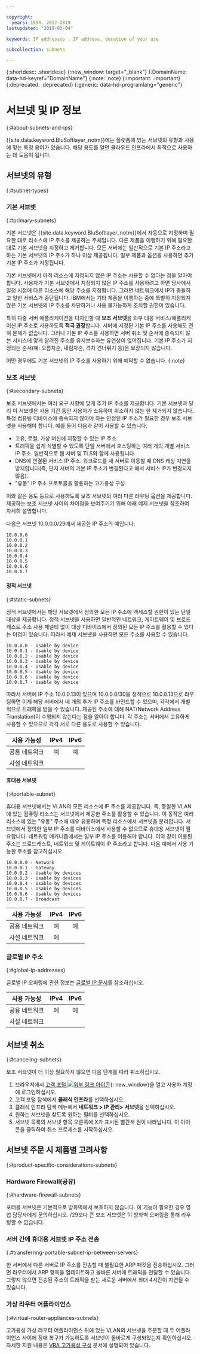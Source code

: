 ```yaml
---

copyright:
  years: 1994, 2017-2019
lastupdated: "2019-03-04"

keywords: IP addresses , IP address, duration of your use

subcollection: subnets

---
```


{:shortdesc: .shortdesc}
{:new_window: target="_blank"}
{:DomainName: data-hd-keyref="DomainName"}
{:note: .note}
{:important: .important}
{:deprecated: .deprecated}
{:generic: data-hd-programlang="generic"}

# 서브넷 및 IP 정보
{:#about-subnets-and-ips}

{{site.data.keyword.BluSoftlayer_notm}}에는 플랫폼에 있는 서브넷의 유형과 사용에 맞는 특정 용어가 있습니다. 해당 용도를 알면 클라우드 인프라에서 최적으로 사용하는 데 도움이 됩니다.


## 서브넷의 유형
{:#subnet-types}

### 기본 서브넷
{:#primary-subnets}

기본 서브넷은 {{site.data.keyword.BluSoftlayer_notm}}에서 자동으로 지정하며 필요한 대로 리소스에 IP 주소를 제공하는 주체입니다. 다른 제품을 이행하기 위해 필요한 대로 기본 서브넷을 지정하고 제거합니다. 모든 서버에는 일반적으로 기본 IP 주소라고 하는 기본 서브넷의 IP 주소가 하나 이상 제공됩니다. 일부 제품과 옵션을 사용하면 추가 기본 IP 주소가 지정됩니다.

기본 서브넷에서 아직 리소스에 지정되지 않은 IP 주소는 사용할 수 없다는 점을 알아야 합니다. 사용자가 기본 서브넷에서 지정되지 않은 IP 주소를 사용하려고 하면 당사에서 일정 시점에 다른 리소스에 해당 주소를 지정합니다. 그러면 네트워크에서 IP가 충돌하고 일반 서비스가 중단됩니다. IBM에서는 기타 제품을 이행하는 중에 특별히 지정되지 않은 기본 서브넷의 IP 주소를 차단하거나 사용 불가능하게 조치할 권한이 있습니다.

특히 다중 서버 애플리케이션을 디자인할 때 **보조 서브넷**을 외부 대응 서비스/애플리케이션 IP 주소로 사용하도록 **적극 권장**합니다. 서버에 지정된 기본 IP 주소를 사용해도 전혀 문제가 없습니다. 그러나 기본 IP 주소를 사용하면 서버 취소 및 순서에 종속되지 않는 서비스에 맞게 알려진 주소를 유지보수하는 유연성이 없어집니다. 기본 IP 주소가 지정되는 순서(예: 오름차순, 내림차순, 격차 건너뛰기 등)은 보장되지 않습니다.

어떤 경우에도 기본 서브넷의 IP 주소를 사용하기 위해 예약할 수 없습니다.
{:note}

### 보조 서브넷
{:#secondary-subnets}

보조 서브넷에서는 여러 요구 사항에 맞게 추가 IP 주소를 제공합니다. 기본 서브넷과 달리 이 서브넷은 사용 기간 동안 사용자가 소유하며 취소하지 않는 한 제거되지 않습니다. 특정 컴퓨팅 디바이스에 종속되지 않아야 하는 안정된 IP 주소가 필요한 경우 보조 서브넷을 사용해야 합니다. 예를 들어 다음과 같이 사용할 수 있습니다.

  * 고유, 로컬, 가상 머신에 지정할 수 있는 IP 주소.
  * 트래픽을 쉽게 식별할 수 있도록 단일 서버에서 호스팅하는 여러 개의 개별 서비스 IP 주소. 일반적으로 웹 서버 및 TLS와 함께 사용됩니다.
  * DNS에 연결된 서비스 IP 주소. 워크로드를 새 서버로 이동할 때 DNS 캐싱 지연을 방지합니다(즉, 단지 서버의 기본 IP 주소가 변경된다고 해서 서비스 IP가 변경되지 않음)..
  * "유동" IP 주소 프로토콜을 활용하는 고가용성 구성.

이와 같은 용도 등으로 사용하도록 보조 서브넷의 여러 다른 라우팅 옵션을 제공합니다. 제공하는 보조 서브넷 사이의 차이점을 보여주기기 위해 아래 예제 서브넷을 참조하여 자세히 설명합니다.

다음은 서브넷 10.0.0.0/29에서 제공한 IP 주소의 예입니다.
```
10.0.0.0
10.0.0.1
10.0.0.2
10.0.0.3
10.0.0.4
10.0.0.5
10.0.0.6
10.0.0.7
```

#### 정적 서브넷
{:#static-subnets}

정적 서브넷에서는 해당 서브넷에서 정의한 모든 IP 주소에 액세스할 권한이 있는 단일 대상을 제공합니다. 정적 서브넷을 사용하면 일반적인 네트워크, 게이트웨이 및 브로드캐스트 주소 사용 페널티 없이 대상 디바이스에서 정의된 모든 IP 주소를 활용할 수 있다는 이점이 있습니다. 따라서 예제 서브넷을 사용하면 모든 주소를 사용할 수 있습니다.

```
10.0.0.0 - Usable by device
10.0.0.1 - Usable by device
10.0.0.2 - Usable by device
10.0.0.3 - Usable by device
10.0.0.4 - Usable by device
10.0.0.5 - Usable by device
10.0.0.6 - Usable by device
10.0.0.7 - Usable by device
```

따라서 서버에 IP 주소 10.0.0.13이 있으며 10.0.0.0/30을 정적으로 10.0.0.13으로 라우팅하면 이제 해당 서버에서 네 개의 추가 IP 주소를 바인드할 수 있으며, 각각에서 개별적으로 트래픽을 받을 수 있습니다. 제공된 주소에 대해 NAT(Network Address Translation)이 수행되지 않는다는 점을 알아야 합니다. 각 주소는 서버에서 고유하게 사용할 수 있으므로 각각 서로 다른 용도로 사용할 수 있습니다.

| **사용 가능성** | IPv4 | IPv6 |
| ---------------- | :--: | :--: |
| 공용 네트워크   |예  |예  |
| 사설 네트워크   |      |      |

#### 휴대용 서브넷
{:#portable-subnet}

휴대용 서브넷에서는 VLAN의 모든 리소스에 IP 주소를 제공합니다. 즉, 동일한 VLAN에 있는 컴퓨팅 리소스는 서브넷에서 제공한 주소를 활용할 수 있습니다. 이 동작은 여러 리소스에 있는 "유동" 주소에 매우 유용하며 특정 리소스에서 서브넷을 분리합니다. 서브넷에서 정의한 일부 IP 주소를 디바이스에서 사용할 수 없으므로 휴대용 서브넷이 필요합니다. 네트워킹 메커니즘에서는 일부 IP 주소를 이용해야 합니다. 이와 같이 이용된 주소는 브로드캐스트, 네트워크 및 게이트웨이 IP 주소라고 합니다. 다음 예에서 사용 가능한 주소를
참고하십시오.

```
10.0.0.0 - Network
10.0.0.1 - Gateway
10.0.0.2 - Usable by devices
10.0.0.3 - Usable by devices
10.0.0.4 - Usable by devices
10.0.0.5 - Usable by devices
10.0.0.6 - Usable by devices
10.0.0.7 - Broadcast
```

| **사용 가능성** | IPv4 | IPv6 |
| ---------------- | :--: | :--: |
| 공용 네트워크   |예  |예  |
| 사설 네트워크   |예  |      |


### 글로벌 IP 주소
{:#global-ip-addresses}

글로벌 IP 오퍼링에 관한 정보는 [글로벌 IP 문서](/docs/infrastructure/subnets?topic=subnets-about-global-ip-address)를 참조하십시오.

| **사용 가능성** | IPv4 | IPv6 |
| ---------------- | :--: | :--: |
| 공용 네트워크   |예  |예  |
| 사설 네트워크   |      |      |


## 서브넷 취소
{:#canceling-subnets}

보조 서브넷이 더 이상 필요하지 않으면 다음 단계를 따라 취소하십시오.

  1. 브라우저에서 [고객 포털 ![외부 링크 아이콘](../../icons/launch-glyph.svg "외부 링크 아이콘")](https://{DomainName}/){: new_window}을 열고 사용자 계정에 로그인하십시오.
  1. 고객 포털 탐색에서 **클래식 인프라**를 선택하십시오. 
  1. 클래식 인프라 탐색 메뉴에서 **네트워크 > IP 관리> 서브넷**을 선택하십시오.
  1. 원하는 서브넷을 찾도록 원하는 필터를 선택하십시오.
  1. 서브넷 목록의 서브넷 항목 오른쪽에 X가 표시된 빨간색 원이 나타납니다. 이 아이콘을 클릭하여 취소 프로세스를 시작하십시오.


## 서브넷 주문 시 제품별 고려사항
{:#product-specific-considerations-subnets}

### Hardware Firewall(공유)
{:#hardware-firewall-subnets}

포터블 서브넷은 기본적으로 방화벽에서 보호하지 않습니다. 이 기능이 필요한 경우 영업 담당자에게 문의하십시오. /29보다 큰 보조 서브넷은 이 방화벽 오퍼링을 통해 라우팅할 수 없습니다.

### 서버 간에 휴대용 서브넷 IP 주소 전송
{:#transferring-portable-subnet-ip-between-servers}

한 서버에서 다른 서버로 IP 주소를 전송할 때 불필요한 ARP 패킷을 전송하십시오. 그러면 라우터에서 ARP 항목을 업데이트하고 올바른 서버에 트래픽을 전달할 수 있습니다. 그렇지 않으면 전송된 주소의 트래픽을 받는 새로운 서버에서 최대 4시간이 지연될 수 있습니다.

### 가상 라우터 어플라이언스
{:#virtual-router-appliances-subnets}

고가용성 가상 라우터 어플라이언스 뒤에 있는 VLAN의 서브넷을 주문할 때 두 어플라이언스 사이에 장애 복구가 가능하도록 서브넷이 올바르게 구성되었는지 확인하십시오. 자세한 지원 내용은 [VRA 고가용성 구성](/docs/infrastructure/virtual-router-appliance?topic=virtual-router-appliance-working-with-high-availability-and-vrrp) 문서에 설명되어 있습니다.
